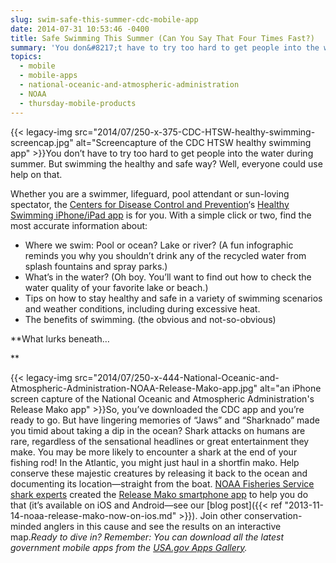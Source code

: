 ```yaml
---
slug: swim-safe-this-summer-cdc-mobile-app
date: 2014-07-31 10:53:46 -0400
title: Safe Swimming This Summer (Can You Say That Four Times Fast?)
summary: 'You don&#8217;t have to try too hard to get people into the water during summer. But swimming the healthy and safe way? Well, everyone could use help on that. Whether you are a swimmer, lifeguard, pool attendant or sun-loving spectator, the Centers for Disease'
topics:
  - mobile
  - mobile-apps
  - national-oceanic-and-atmospheric-administration
  - NOAA
  - thursday-mobile-products
---
```


{{< legacy-img src="2014/07/250-x-375-CDC-HTSW-healthy-swimming-screencap.jpg" alt="Screencapture of the CDC HTSW healthy swimming app" >}}You don&#8217;t have to try too hard to get people into the water during summer. But swimming the healthy and safe way? Well, everyone could use help on that.

Whether you are a swimmer, lifeguard, pool attendant or sun-loving spectator, the [Centers for Disease Control and Prevention](http://www.cdc.gov/healthywater/swimming/)&#8216;s [Healthy Swimming iPhone/iPad app](https://itunes.apple.com/us/app/healthy-swimming/id649091713) is for you. With a simple click or two, find the most accurate information about:

  * Where we swim: Pool or ocean? Lake or river? (A fun infographic reminds you why you shouldn&#8217;t drink any of the recycled water from splash fountains and spray parks.)
  * What&#8217;s in the water? (Oh boy. You&#8217;ll want to find out how to check the water quality of your favorite lake or beach.)
  * Tips on how to stay healthy and safe in a variety of swimming scenarios and weather conditions, including during excessive heat.
  * The benefits of swimming. (the obvious and not-so-obvious)

**What lurks beneath&#8230;
  
** 

{{< legacy-img src="2014/07/250-x-444-National-Oceanic-and-Atmospheric-Administration-NOAA-Release-Mako-app.jpg" alt="an iPhone screen capture of the National Oceanic and Atmospheric Administration's Release Mako app" >}}So, you&#8217;ve downloaded the CDC app and you&#8217;re ready to go. But have lingering memories of &#8220;Jaws&#8221; and &#8220;Sharknado&#8221; made you timid about taking a dip in the ocean? Shark attacks on humans are rare, regardless of the sensational headlines or great entertainment they make. You may be more likely to encounter a shark at the end of your fishing rod! In the Atlantic, you might just haul in a shortfin mako. Help conserve these majestic creatures by releasing it back to the ocean and documenting its location—straight from the boat. [NOAA Fisheries Service shark experts](http://www.nmfs.noaa.gov/stories/a/species/sharks/index.html) created the [Release Mako smartphone app](http://www.nmfs.noaa.gov/sfa/hms/shortfinmako/mako_app.html) to help you do that (it&#8217;s available on iOS and Android—see our [blog post]({{< ref "2013-11-14-noaa-release-mako-now-on-ios.md" >}}). Join other conservation-minded anglers in this cause and see the results on an interactive map._Ready to dive in? Remember: You can download all the latest government mobile apps from the [USA.gov Apps Gallery](http://apps.usa.gov/)._